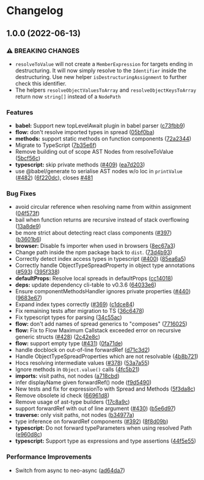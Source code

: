 # Changelog

## 1.0.0 (2022-06-13)


### ⚠ BREAKING CHANGES

* `resolveToValue` will not create a `MemberExpression` for targets ending in destructuring. It will now simply resolve to the `Identifier` inside the destructuring. Use new helper `isDestructuringAssignment` to further check this identifier.
* The helpers `resolveObjectValuesToArray` and `resolveObjectKeysToArray` return now `string[]` instead of a `NodePath`

### Features

* **babel:** Support new topLevelAwait plugin in babel parser ([c73fbb9](https://github.com/TheRakeshPurohit/react-docgen/commit/c73fbb9cd16c3fd7643b836fa96e4b71c7173702))
* **flow:** don't resolve imported types in spread ([05bf0ba](https://github.com/TheRakeshPurohit/react-docgen/commit/05bf0ba3b9160901487865b8896cfe1f8fd2eef2))
* **methods:** support static methods on function components ([72a2344](https://github.com/TheRakeshPurohit/react-docgen/commit/72a234467c26caace8fc0ad0d11677c6e98d1421))
* Migrate to TypeScript ([7b35e6f](https://github.com/TheRakeshPurohit/react-docgen/commit/7b35e6f1336c6c606b194b2d0e70376e9c1c0a9d))
* Remove building out of scope AST Nodes from resolveToValue ([5bcf56c](https://github.com/TheRakeshPurohit/react-docgen/commit/5bcf56c6f7d2d8118adc1ed80573f2e3555455cb))
* **typescript:** skip private methods ([#409](https://github.com/TheRakeshPurohit/react-docgen/issues/409)) ([ea7d203](https://github.com/TheRakeshPurohit/react-docgen/commit/ea7d203b346f1a1f081ec814ea54a46c35728051))
* use @babel/generate to serialise AST nodes w/o loc in `printValue` ([#482](https://github.com/TheRakeshPurohit/react-docgen/issues/482)) ([6f220dc](https://github.com/TheRakeshPurohit/react-docgen/commit/6f220dcc365d029730df6c1ce8787a20a845d0b0)), closes [#481](https://github.com/TheRakeshPurohit/react-docgen/issues/481)


### Bug Fixes

* avoid circular reference when resolving name from within assignment ([04f573f](https://github.com/TheRakeshPurohit/react-docgen/commit/04f573f762c469af526728de129479b50b3eb8b9))
* bail when function returns are recursive instead of stack overflowing ([13a8de9](https://github.com/TheRakeshPurohit/react-docgen/commit/13a8de9eac8c55225dc4287ec177b4a28a7e3e2d))
* be more strict about detecting react class components ([#397](https://github.com/TheRakeshPurohit/react-docgen/issues/397)) ([b3601b6](https://github.com/TheRakeshPurohit/react-docgen/commit/b3601b6849ae19423087596790920c205df845ed))
* **browser:** Disable fs importer when used in browsers ([8ec67a3](https://github.com/TheRakeshPurohit/react-docgen/commit/8ec67a3409928852640e383d1505225cc9f007da))
* Change path inside the npm package back to `dist`. ([73d4b93](https://github.com/TheRakeshPurohit/react-docgen/commit/73d4b938ee70b6c1be9901a301b306551c1083dc))
* Correctly detect index access types in typescript ([#400](https://github.com/TheRakeshPurohit/react-docgen/issues/400)) ([85ea6a5](https://github.com/TheRakeshPurohit/react-docgen/commit/85ea6a518c837e209043d9dac1505f60e8dd33b6))
* Correctly handle ObjectTypeSpreadProperty in object type annotations ([#593](https://github.com/TheRakeshPurohit/react-docgen/issues/593)) ([395f338](https://github.com/TheRakeshPurohit/react-docgen/commit/395f338ab8aa3f1d9e1c0f5a81dadd0ce00eb7d5))
* **defaultProps:** Resolve local spreads in defaultProps ([cc14018](https://github.com/TheRakeshPurohit/react-docgen/commit/cc14018d33115687138fb1df8c09ace1c9df3f39))
* **deps:** update dependency cli-table to v0.3.6 ([64033e6](https://github.com/TheRakeshPurohit/react-docgen/commit/64033e61f5f65af1964f603e3f9e80b494f48de4))
* Ensure componentMethodsHandler ignores private properties ([#440](https://github.com/TheRakeshPurohit/react-docgen/issues/440)) ([9683e67](https://github.com/TheRakeshPurohit/react-docgen/commit/9683e67fbe8b29dcd5e6e74d233b7ee4fca3efa0))
* Expand index types correctly ([#369](https://github.com/TheRakeshPurohit/react-docgen/issues/369)) ([c1dce84](https://github.com/TheRakeshPurohit/react-docgen/commit/c1dce849fdb98459dfe9b308c33acdddb5d1392e))
* Fix remaining tests after migration to TS ([36c6478](https://github.com/TheRakeshPurohit/react-docgen/commit/36c6478fb213ca8d8b857f88da2fd9a482aec923))
* Fix typescript types for parsing ([34c55ac](https://github.com/TheRakeshPurohit/react-docgen/commit/34c55ac1d663cc604f4f548018d78e02e081a797))
* **flow:** don't add names of spread generics to "composes" ([7716025](https://github.com/TheRakeshPurohit/react-docgen/commit/7716025a7daebf9141958c1d181c49fd316fb510))
* **flow:** Fix to Flow Maximum Callstack exceeded error on recursive generic structs ([#428](https://github.com/TheRakeshPurohit/react-docgen/issues/428)) ([2c42e8c](https://github.com/TheRakeshPurohit/react-docgen/commit/2c42e8cd4ff50faa56277066e6654c2515c674be))
* **flow:** support empty type ([#431](https://github.com/TheRakeshPurohit/react-docgen/issues/431)) ([0fa71de](https://github.com/TheRakeshPurohit/react-docgen/commit/0fa71de972db443d52f863d448645426053d2b5f))
* handle docblock on out-of-line forwardRef ([d71c3d2](https://github.com/TheRakeshPurohit/react-docgen/commit/d71c3d2711720d58f835cd16e0b0eabaf5b1ee03))
* Handle ObjectTypeSpreadProperties which are not resolvable ([4b8b721](https://github.com/TheRakeshPurohit/react-docgen/commit/4b8b721e6332185c0964a35329108ccdb64f8bb8))
* Hocs resolving intermediate values ([#378](https://github.com/TheRakeshPurohit/react-docgen/issues/378)) ([53a7a55](https://github.com/TheRakeshPurohit/react-docgen/commit/53a7a5522ab587cf8f21f0a681c902e5e91d2b5b))
* Ignore methods in `Object.value()` calls ([4fc5b21](https://github.com/TheRakeshPurohit/react-docgen/commit/4fc5b21d899990681287c8d9d70771b7361ec41e))
* **imports:** visit paths, not nodes ([a718cbd](https://github.com/TheRakeshPurohit/react-docgen/commit/a718cbddf031244006077ea53a59c7144febce8d))
* infer displayName given forwardRef() node ([f9d5490](https://github.com/TheRakeshPurohit/react-docgen/commit/f9d5490b1f358ae4faad5190a563e33cd05ea9b9))
* New tests and fix for expressionTo with Spread and Methods ([5f3da8c](https://github.com/TheRakeshPurohit/react-docgen/commit/5f3da8c892fd052db470d0a44d13c704eef4d011))
* Remove obsolete id check ([66961d8](https://github.com/TheRakeshPurohit/react-docgen/commit/66961d868fb09cbf2a96ea5a4edec602602851b3))
* Remove usage of ast-type builders ([17c8a9c](https://github.com/TheRakeshPurohit/react-docgen/commit/17c8a9c123e0b699e96137e8714cd57fe6200e0c))
* support forwardRef with out of line argument ([#430](https://github.com/TheRakeshPurohit/react-docgen/issues/430)) ([b5e6d97](https://github.com/TheRakeshPurohit/react-docgen/commit/b5e6d97d9fbabf0b233109afd8f7befec98071eb))
* **traverse:** only visit paths, not nodes ([b34977a](https://github.com/TheRakeshPurohit/react-docgen/commit/b34977abf1ee9a7620236a3d43f6bd9b7538260f))
* type inference on forwardRef components ([#392](https://github.com/TheRakeshPurohit/react-docgen/issues/392)) ([8f8d09b](https://github.com/TheRakeshPurohit/react-docgen/commit/8f8d09bffb171e1d0e523c635d7974420f0cc2f5))
* **typescript:** Do not forward typeParameters when using resolved Path ([e960d8c](https://github.com/TheRakeshPurohit/react-docgen/commit/e960d8cad8cdc870b8e0025c32f471ff379e54bf))
* **typescript:** Support type as expressions and type assertions ([44f5e55](https://github.com/TheRakeshPurohit/react-docgen/commit/44f5e5553c83525b7284d97936a7029c26855846))


### Performance Improvements

* Switch from async to neo-async ([ad64da7](https://github.com/TheRakeshPurohit/react-docgen/commit/ad64da7eb465eaa835d1a25f37a1f5be67649f80))
